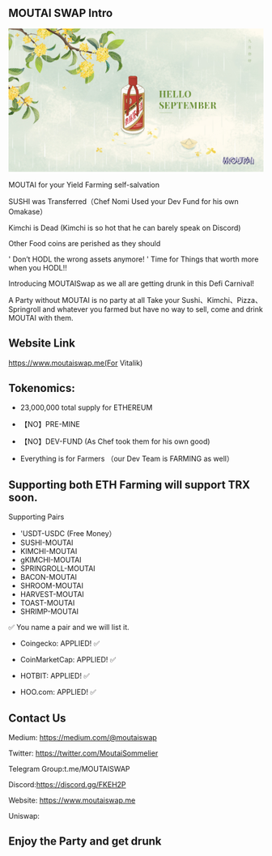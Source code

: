 



## MOUTAI SWAP Intro
![](https://github.com/MoutaiSommelier/MoutaiSwap/blob/master/EgyhRqPWAAAtbfR.jpg)

MOUTAI for your Yield Farming self-salvation

SUSHI was Transferred（Chef Nomi Used your Dev Fund for his own Omakase）

Kimchi is Dead (Kimchi is so hot that he can barely speak on Discord)

Other Food coins are perished as they should 

' Don’t HODL the wrong assets anymore! '
Time for Things that worth more when you HODL!!

Introducing MOUTAISwap as we all are getting drunk in this Defi Carnival!

A Party without MOUTAI is no party at all
Take your Sushi、Kimchi、Pizza、Springroll and whatever you farmed but have no way to sell, come and drink MOUTAI with them.


## Website Link
https://www.moutaiswap.me(For Vitalik)



## Tokenomics:
* 23,000,000 total supply for ETHEREUM

* 【NO】PRE-MINE

* 【NO】DEV-FUND (As Chef took them for his own good)

* Everything is for Farmers （our Dev Team is FARMING as well）


## Supporting both ETH Farming  will support TRX soon.
Supporting Pairs
* 'USDT-USDC (Free Money）
* SUSHI-MOUTAI
* KIMCHI-MOUTAI
* gKIMCHI-MOUTAI
* SPRINGROLL-MOUTAI
* BACON-MOUTAI
* SHROOM-MOUTAI
* HARVEST-MOUTAI
* TOAST-MOUTAI
* SHRIMP-MOUTAI

✅ You name a pair and we will list it.


* Coingecko: APPLIED! ✅ 

* CoinMarketCap: APPLIED! ✅

* HOTBIT: APPLIED! ✅

* HOO.com: APPLIED! ✅

## Contact Us
Medium: https://medium.com/@moutaiswap

Twitter: https://twitter.com/MoutaiSommelier

Telegram Group:t.me/MOUTAISWAP

Discord:https://discord.gg/FKEH2P

Website: https://www.moutaiswap.me

Uniswap: 

## Enjoy the Party and get drunk
